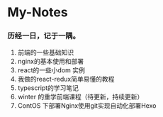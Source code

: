 #  My-Notes
### 历经一日，记于一隅。

1. 前端的一些基础知识
2. nginx的基本使用和部署
3. react的一些小dom 实例
4. 我做的react-redux简单易懂的教程
5. typescript的学习笔记
6. winter 的重学前端课程（待更新，持续更新）
7. ContOS 下部署Nginx使用git实现自动化部署Hexo